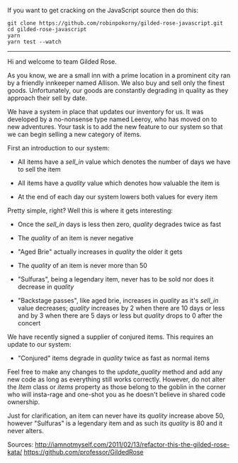If you want to get cracking on the JavaScript source then do this:

```
git clone https://github.com/robinpokorny/gilded-rose-javascript.git
cd gilded-rose-javascript
yarn
yarn test --watch
```

---

Hi and welcome to team Gilded Rose.

As you know, we are a small inn with a prime location in a prominent city ran
by a friendly innkeeper named Allison. We also buy and sell only the finest
goods. Unfortunately, our goods are constantly degrading in quality as they
approach their sell by date.

We have a system in place that updates our inventory for us. It was developed
by a no-nonsense type named Leeroy, who has moved on to new adventures. Your
task is to add the new feature to our system so that we can begin selling a
new category of items.

First an introduction to our system:

- All items have a _sell_in_ value which denotes the number of days we have to
  sell the item

- All items have a _quality_ value which denotes how valuable the item is

- At the end of each day our system lowers both values for every item

Pretty simple, right? Well this is where it gets interesting:

- Once the _sell_in_ days is less then zero, _quality_ degrades twice as fast

- The _quality_ of an item is never negative

- "Aged Brie" actually increases in _quality_ the older it gets

- The _quality_ of an item is never more than 50

- "Sulfuras", being a legendary item, never has to be sold nor does it
  decrease in _quality_

- "Backstage passes", like aged brie, increases in _quality_ as it's _sell_in_
  value decreases; _quality_ increases by 2 when there are 10 days or less
  and by 3 when there are 5 days or less but _quality_ drops to 0 after the
  concert

We have recently signed a supplier of conjured items. This requires an update
to our system:

- "Conjured" items degrade in _quality_ twice as fast as normal items

Feel free to make any changes to the _update_quality_ method and add any new
code as long as everything still works correctly. However, do not alter the
_Item_ class or _items_ property as those belong to the goblin in the corner
who will insta-rage and one-shot you as he doesn't believe in shared code
ownership.

Just for clarification, an item can never have its _quality_ increase above 50,
however "Sulfuras" is a legendary item and as such its _quality_ is 80 and it
never alters.

Sources:
<http://iamnotmyself.com/2011/02/13/refactor-this-the-gilded-rose-kata/>
<https://github.com/professor/GildedRose>
